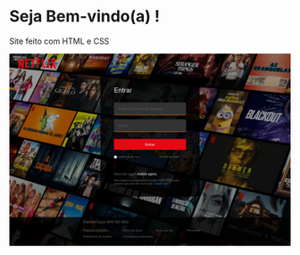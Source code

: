 # Seja Bem-vindo(a) !
Site feito com HTML e CSS

<img src="./Screenshot%202022-11-13%20at%2018-49-21%20Netflix.png">

